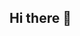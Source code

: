 ## Hi there 👋

<!--
**chloe903S2/chloe903S2** is a ✨ _special_ ✨ repository because its `README.md` (this file) appears on your GitHub profile.

Here are some ideas to get you started:

- 🔭 I’m currently working on ...
- 🌱<div align= "center">
<div align="center">
  <img src="https://capsule-render.vercel.app/api?type=wave&color=0:ffb8d1,100:a8b7ff&height=120&text=Hello%20world!%20Im%20Eunsoo!&fontColor=ff8080&fontSize=70" />
</div>

<h2 align="center">좋아하는 것을 좋아해요</h2>

<p align="center" style="font-weight: bold; font-size: 15px; color: #282d33;">
  공룡😎 봄❤️ 꽃🌸 음악🎶 고양이🐈
</p>

